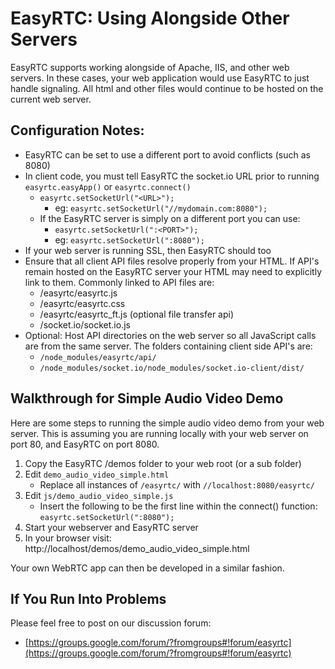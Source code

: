 EasyRTC: Using Alongside Other Servers
======================================

EasyRTC supports working alongside of Apache, IIS, and other web servers. In these cases, your web application would use EasyRTC to just handle signaling. All html and other files would continue to be hosted on the current web server. 


Configuration Notes:
--------------------
 - EasyRTC can be set to use a different port to avoid conflicts (such as 8080)
 - In client code, you must tell EasyRTC the socket.io URL prior to running `easyrtc.easyApp()` or `easyrtc.connect()`
   - `easyrtc.setSocketUrl("<URL>");`
     - eg: `easyrtc.setSocketUrl("//mydomain.com:8080");`
   - If the EasyRTC server is simply on a different port you can use:
     - `easyrtc.setSocketUrl(":<PORT>");`
     - eg: `easyrtc.setSocketUrl(":8080");`
 - If your web server is running SSL, then EasyRTC should too
 - Ensure that all client API files resolve properly from your HTML. If API's remain hosted on the EasyRTC server your HTML may need to explicitly link to them. Commonly linked to API files are:
   - /easyrtc/easyrtc.js
   - /easyrtc/easyrtc.css
   - /easyrtc/easyrtc_ft.js (optional file transfer api)
   - /socket.io/socket.io.js
 - Optional: Host API directories on the web server so all JavaScript calls are from the same server. The folders containing client side API's are: 
   -  `/node_modules/easyrtc/api/`
   -  `/node_modules/socket.io/node_modules/socket.io-client/dist/`


Walkthrough for Simple Audio Video Demo
---------------------------------------

Here are some steps to running the simple audio video demo from your web server. This is assuming you are running locally with your web server on port 80, and EasyRTC on port 8080.

 1. Copy the EasyRTC /demos folder to your web root (or a sub folder) 
 2. Edit `demo_audio_video_simple.html`
    - Replace all instances of `/easyrtc/` with `//localhost:8080/easyrtc/`
 3. Edit `js/demo_audio_video_simple.js`
    - Insert the following to be the first line within the connect() function:
      `easyrtc.setSocketUrl(":8080");`
 4. Start your webserver and EasyRTC server
 5. In your browser visit:
    http://localhost/demos/demo_audio_video_simple.html
 
Your own WebRTC app can then be developed in a similar fashion.


If You Run Into Problems
------------------------
Please feel free to post on our discussion forum:

 - [https://groups.google.com/forum/?fromgroups#!forum/easyrtc](https://groups.google.com/forum/?fromgroups#!forum/easyrtc)

